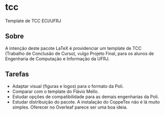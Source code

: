 # tcc
Template de TCC ECI/UFRJ

## Sobre
A intenção deste pacote LaTeX é providenciar um template de TCC (Trabalho de Conclusão de Curso), vulgo Projeto Final, para os alunos de Engenharia de Computação e Informação da UFRJ.

## Tarefas
- Adaptar visual (figuras e logos) para o formato da Poli.
- Comparar com o template do Flávio Mello.
- Estudar opções de compatibilidade para as demais engenharias da Poli.
- Estudar distribuição do pacote. A instalação do CoppeTex não é lá muito simples. Oferecer no Overleaf parece ser uma boa ideia.
